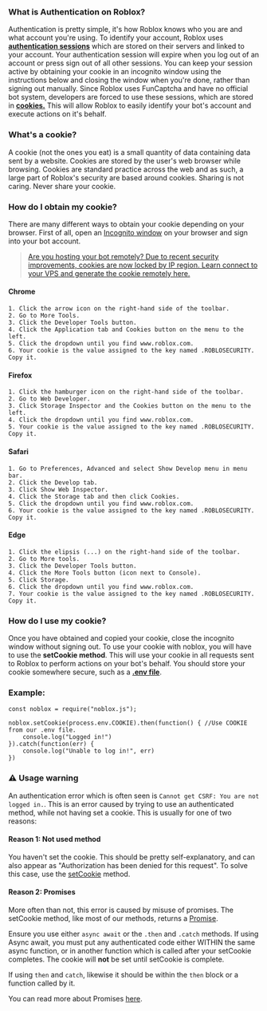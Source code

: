 ### What is Authentication on Roblox?
Authentication is pretty simple, it's how Roblox knows who you are and what account you're using. To identify your account, Roblox uses [**authentication sessions**](https://medium.com/@sherryhsu/session-vs-token-based-authentication-11a6c5ac45e4) which are stored on their servers and linked to your account. Your authentication session will expire when you log out of an account or press sign out of all other sessions. You can keep your session active by obtaining your cookie in an incognito window using the instructions below and closing the window when you're done, rather than signing out manually. Since Roblox uses FunCaptcha and have no official bot system, developers are forced to use these sessions, which are stored in [**cookies.**](https://support.mozilla.org/en-US/kb/cookies-information-websites-store-on-your-computer) This will allow Roblox to easily identify your bot's account and execute actions on it's behalf.

### What's a cookie?
A cookie (not the ones you eat) is a small quantity of data containing data sent by a website. Cookies are stored by the user's web browser while browsing. Cookies are standard practice across the web and as such, a large part of Roblox's security are based around cookies. Sharing is not caring. Never share your cookie.

### How do I obtain my cookie?
There are many different ways to obtain your cookie depending on your browser. First of all, open an [Incognito window](https://support.google.com/chrome/answer/95464?co=GENIE.Platform%3DDesktop&hl=en) on your browser and sign into your bot account.

> [Are you hosting your bot remotely? Due to recent security improvements, cookies are now locked by IP region. Learn connect to your VPS and generate the cookie remotely here.](https://noblox.js.org/tutorial-VPS%20Authentication.html)

#### **Chrome**
    1. Click the arrow icon on the right-hand side of the toolbar. 
    2. Go to More Tools. 
    3. Click the Developer Tools button. 
    4. Click the Application tab and Cookies button on the menu to the left. 
    5. Click the dropdown until you find www.roblox.com. 
    6. Your cookie is the value assigned to the key named .ROBLOSECURITY. Copy it.
#### **Firefox**
    1. Click the hamburger icon on the right-hand side of the toolbar. 
    2. Go to Web Developer. 
    3. Click Storage Inspector and the Cookies button on the menu to the left. 
    4. Click the dropdown until you find www.roblox.com. 
    5. Your cookie is the value assigned to the key named .ROBLOSECURITY. Copy it.
#### **Safari**
    1. Go to Preferences, Advanced and select Show Develop menu in menu bar. 
    2. Click the Develop tab. 
    3. Click Show Web Inspector. 
    4. Click the Storage tab and then click Cookies. 
    5. Click the dropdown until you find www.roblox.com. 
    6. Your cookie is the value assigned to the key named .ROBLOSECURITY. Copy it.
#### **Edge**
    1. Click the elipsis (...) on the right-hand side of the toolbar. 
    2. Go to More tools. 
    3. Click the Developer Tools button. 
    4. Click the More Tools button (icon next to Console). 
    5. Click Storage. 
    6. Click the dropdown until you find www.roblox.com. 
    7. Your cookie is the value assigned to the key named .ROBLOSECURITY. Copy it.

### How do I use my cookie?
Once you have obtained and copied your cookie, close the incognito window without signing out. To use your cookie with noblox, you will have to use the **setCookie method**. This will use your cookie in all requests sent to Roblox to perform actions on your bot's behalf. You should store your cookie somewhere secure, such as a [**.env file**](https://medium.com/the-node-js-collection/making-your-node-js-work-everywhere-with-environment-variables-2da8cdf6e786).

### Example:
```
const noblox = require("noblox.js");

noblox.setCookie(process.env.COOKIE).then(function() { //Use COOKIE from our .env file.
    console.log("Logged in!")
}).catch(function(err) {
    console.log("Unable to log in!", err)
})
```

### ⚠️ Usage warning

An authentication error which is often seen is `Cannot get CSRF: You are not logged in.`.
This is an error caused by trying to use an authenticated method, while not having set a cookie.
This is usually for one of two reasons:
#### Reason 1: Not used method
You haven't set the cookie. This should be pretty self-explanatory, and can also appear as "Authorization has been denied for this request".
To solve this case, use the [setCookie](./global.html#setCookie) method.


#### Reason 2: Promises
More often than not, this error is caused by misuse of promises.
The setCookie method, like most of our methods, returns a [Promise](https://developer.mozilla.org/en-US/docs/Web/JavaScript/Reference/Global_Objects/Promise).

Ensure you use either `async await` or the `.then` and `.catch` methods. If using Async await, you must put any
authenticated code either WITHIN the same async function, or in another function which is called after your setCookie 
completes. The cookie will **not** be set until setCookie is complete.

If using `then` and `catch`, likewise it should be within the `then` block or a function called by it.

You can read more about Promises [here](./tutorial-Promises.html).

